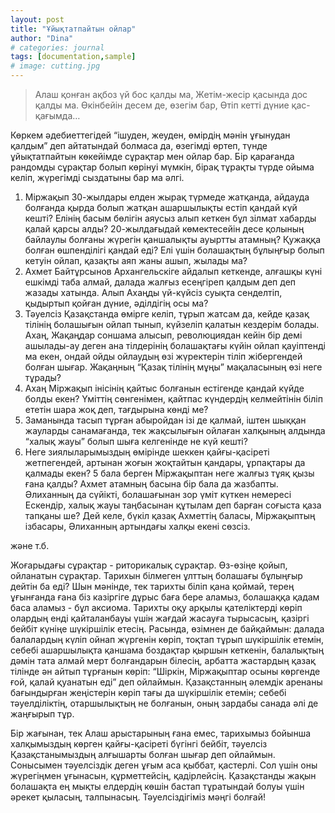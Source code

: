 ```yaml
---
layout: post
title: "Ұйықтатпайтын ойлар"
author: "Dina"
# categories: journal
tags: [documentation,sample]
# image: cutting.jpg
---
```


>Алаш қонған ақбоз үй бос қалды ма,
Жетім-жесір қасында дос қалды ма.
Өкінбейін десем де, өзегім бар,
Өтіп кетті дүние қас-қағымда…


Көркем әдебиеттегідей “ішуден, жеуден, өмірдің мәнін ұғынудан қалдым” деп айтатындай болмаса да, өзегімді өртеп, түнде ұйықтатпайтын көкейімде сұрақтар мен ойлар бар. 
Бір қарағанда рандомды сұрақтар болып көрінуі мүмкін, бірақ тұрақты түрде ойыма келіп, жүрегімді сыздатыны бар ма әлгі.
1. Міржақып 30-жылдары елден жырақ түрмеде жатқанда, айдауда болғанда қырда болып жатқан ашаршылықты естіп қандай күй кешті? Елінің басым бөлігін аяусыз алып кеткен бұл зілмат хабарды қалай қарсы алды? 20-жылдағыдай көмектесейін десе қолының байлаулы болғаны жүрегін қаншалықты ауыртты атамның? Қужаққа болған өшпенділігі қандай еді? Елі үшін болашақтың бұлыңғыр болып кетуін ойлап, қазақты аяп жаны ашып, жылады ма? 
2. Ахмет Байтұрсынов Архангельскіге айдалып кеткенде, алғашқы күні ешкімді таба алмай, далада жалғыз есеңгіреп қалдым деп деп жазады хатында. Алып Ахаңды үй-күйсіз суықта сенделтіп, қыдыртып қойған дүние, әділдігің осы ма? 
3. Тәуелсіз Қазақстанда өмірге келіп, тұрып жатсам да, кейде қазақ тілінің болашығын ойлап тынып, күйзеліп қалатын кездерім болады. Ахаң, Жақаңдар соншама алысып, революциядан кейін бір демі ашылады-ау деген ана тілдерінің болашақтағы күйін ойлап қауіптенді ма екен, ондай ойды ойлаудың өзі жүректерін тіліп жібергендей болған шығар. Жақаңның “Қазақ тілінің мұңы” мақаласының өзі неге тұрады?
4. Ахаң Міржақып інісінің қайтыс болғанын естігенде қандай күйде болды екен? Үміттің сөнгенімен, қайтпас күндердің  келмейтінін біліп ететін шара жоқ деп, тағдырына көнді ме?
5. Заманында тасып тұрған абыройдан ізі де қалмай, іштен шыққан жауларды санамағанда, тек жақсылығын ойлаған халқының алдында “халық жауы” болып шыға келгенінде не күй кешті?
6. Неге зиялыларымыздың өмірінде шеккен қайғы-қасіреті жетпегендей, артынан жоғын жоқтайтын қандары, ұрпақтары да қалмады екен? 5 бала берген Міржақыптан неге жалғыз тұяқ қызы ғана қалды? Ахмет атамның басына бір бала да жазбапты. Әлиханның да сүйікті, болашағынан зор үміт күткен немересі Ескендір, халық жауы таңбасынан құтылам деп барған соғыста қаза тапқаны ше? Дей келе, бүкіл қазақ Ахметтің баласы, Міржақыптың ізбасары, Әлиханның артындағы халқы екені сөзсіз.

және т.б.

Жоғарыдағы сұрақтар - риторикалық сұрақтар. Өз-өзіңе қойып, ойланатын сұрақтар. 
Тарихын білмеген ұлттың болашағы бұлыңғыр дейтін ба еді? Шын мәнінде, тек тарихты біліп қана қоймай, терең ұғынғанда ғана біз казіргіге дұрыс баға бере аламыз, болашаққа қадам баса аламыз - бұл аксиома. Тарихты оқу арқылы қателіктерді көріп олардың енді қайталанбауы үшін жағдай жасауға тырысасың, қазіргі бейбіт күніңе шүкіршілік етесің. Расында, өзімнен де байқаймын: далада балалардың күліп ойнап жүргенін көріп, тоқтап тұрып шүкіршілік етемін, себебі ашаршылықта қаншама боздақтар қыршын кеткенін, балалықтың дәмін тата алмай мерт болғандарын білесің, арбатта жастардың қазақ тілінде ән айтып тұрғанын көріп: “Шіркін, Міржақыптар осыны көргенде ғой, қалай қуанатын еді” деп ойлаймын. Қазақстанның әлемдік аренаны бағындырған жеңістерін көріп тағы да шүкіршілік етемін;  себебі тәуелділіктің, отаршылықтың не болғанын, оның зардабы санада әлі де жаңғырып тұр. 


Бір жағынан, тек Алаш арыстарының ғана емес, тарихымыз бойынша халқымыздың көрген қайғы-қасіреті бүгінгі бейбіт, тәуелсіз Қазақстанымыздың алғышарты болған шығар деп ойлаймын. Сонысымен тәуелсіздік деген ұғым аса қыббат, қастерлі. Сол үшін оны жүрегіңмен ұғынасын, құрметтейсің, қадірлейсің. Қазақстанды жақын болашақта ең мықты елдердің көшін бастап тұратындай болуы үшін әрекет қыласың, талпынасың. Тәуелсіздігіміз мәңгі болғай!



